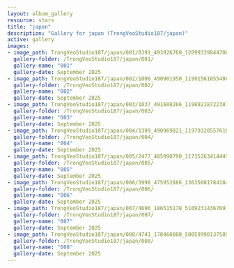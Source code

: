 ```yaml
---
layout: album_gallery
resource: stars
title: "japan"
description: "Gallery for japan (TrongVeoStudio187/japan)"
active: gallery
images:
- image_path: TrongVeoStudio187/japan/001/0391_493926760_1209933984470873_7234930296184682955_n.jpg
  gallery-folder: /TrongVeoStudio187/japan/001/
  gallery-name: "001"
  gallery-date: September 2025
- image_path: TrongVeoStudio187/japan/002/1006_490901950_1199156105548661_614435580698488007_n.jpg
  gallery-folder: /TrongVeoStudio187/japan/002/
  gallery-name: "002"
  gallery-date: September 2025
- image_path: TrongVeoStudio187/japan/003/1037_491608266_1198921872238751_7050006684068720879_n.jpg
  gallery-folder: /TrongVeoStudio187/japan/003/
  gallery-name: "003"
  gallery-date: September 2025
- image_path: TrongVeoStudio187/japan/004/1309_490969821_1197032055761066_3524958130373016015_n.jpg
  gallery-folder: /TrongVeoStudio187/japan/004/
  gallery-name: "004"
  gallery-date: September 2025
- image_path: TrongVeoStudio187/japan/005/2477_485990790_1173526341444971_5829999607019992374_n.jpg
  gallery-folder: /TrongVeoStudio187/japan/005/
  gallery-name: "005"
  gallery-date: September 2025
- image_path: TrongVeoStudio187/japan/006/3998_475952886_1363508178418402_3490701276357805253_n.jpg
  gallery-folder: /TrongVeoStudio187/japan/006/
  gallery-name: "006"
  gallery-date: September 2025
- image_path: TrongVeoStudio187/japan/007/4696_186515178_510923143676914_3619634604600774366_n.jpg
  gallery-folder: /TrongVeoStudio187/japan/007/
  gallery-name: "007"
  gallery-date: September 2025
- image_path: TrongVeoStudio187/japan/008/4741_178460800_500599981375897_2058546293561674566_n.jpg
  gallery-folder: /TrongVeoStudio187/japan/008/
  gallery-name: "008"
  gallery-date: September 2025
---
```

